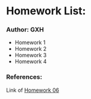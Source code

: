 # Homework List:

### Author: GXH


- Homework 1
- Homework 2
- Homework 3
- Homework 4

### References:
Link of [Homework 06](https://github.com/biogxh/python-for-the-humanities-homework/blob/homework07/folderdoc/index.md) 
